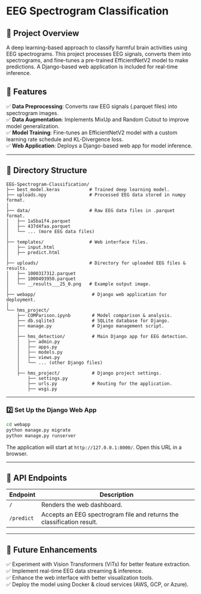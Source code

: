 # EEG Spectrogram Classification

## 📌 Project Overview
A deep learning-based approach to classify harmful brain activities using EEG spectrograms. This project processes EEG signals, converts them into spectrograms, and fine-tunes a pre-trained EfficientNetV2 model to make predictions. A Django-based web application is included for real-time inference.

## 🚀 Features
✅ **Data Preprocessing**: Converts raw EEG signals (.parquet files) into spectrogram images.  
✅ **Data Augmentation**: Implements MixUp and Random Cutout to improve model generalization.  
✅ **Model Training**: Fine-tunes an EfficientNetV2 model with a custom learning rate schedule and KL-Divergence loss.  
✅ **Web Application**: Deploys a Django-based web app for model inference.  

---

## 📁 Directory Structure
```
EEG-Spectrogram-Classification/
├── best_model.keras           # Trained deep learning model.
├── uploads.npy                # Processed EEG data stored in numpy format.
│
├── data/                      # Raw EEG data files in .parquet format.
│   ├── 1a5ba1f4.parquet
│   ├── 437d4faa.parquet
│   └── ... (more EEG data files)
│
├── templates/                 # Web interface files.
│   ├── input.html
│   ├── predict.html
│
├── uploads/                   # Directory for uploaded EEG files & results.
│   ├── 1000317312.parquet
│   ├── 1000493950.parquet
│   └── __results___25_0.png   # Example output image.
│
├── webapp/                     # Django web application for deployment.
│
└── hms_project/
    ├── COMParison.ipynb        # Model comparison & analysis.
    ├── db.sqlite3              # SQLite database for Django.
    ├── manage.py               # Django management script.
    │
    ├── hms_detection/          # Main Django app for EEG detection.
    │   ├── admin.py
    │   ├── apps.py
    │   ├── models.py
    │   ├── views.py
    │   └── ... (other Django files)
    │
    ├── hms_project/            # Django project settings.
        ├── settings.py
        ├── urls.py             # Routing for the application.
        ├── wsgi.py
```

---


### 2️⃣ Set Up the Django Web App
```sh
cd webapp
python manage.py migrate
python manage.py runserver
```
The application will start at `http://127.0.0.1:8000/`. Open this URL in a browser.

---

## 🔗 API Endpoints
| Endpoint     | Description  |
|-------------|-------------|
| `/`         | Renders the web dashboard. |
| `/predict`  | Accepts an EEG spectrogram file and returns the classification result. |

---

## 🔮 Future Enhancements
✅ Experiment with Vision Transformers (ViTs) for better feature extraction.  
✅ Implement real-time EEG data streaming & inference.  
✅ Enhance the web interface with better visualization tools.  
✅ Deploy the model using Docker & cloud services (AWS, GCP, or Azure).  


